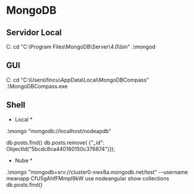 # MongoDB

## Servidor Local

C:
cd "C:\Program Files\MongoDB\Server\4.0\bin\"
.\mongod


## GUI

C:
cd "C:\Users\fincu\AppData\Local\MongoDBCompass\"
.\MongoDBCompass.exe


## Shell

* Local *

.\mongo "mongodb://localhost/nodeapdb"

db.posts.find()
db.posts.remove( {"_id": ObjectId("5bcdc8ca440180150c376874")});

* Nube *

.\mongo "mongodb+srv://cluster0-xwx8a.mongodb.net/test" --username meanapp
CfU5gAhfFMmpI9kW
use nodeangular
show collections
db.posts.find()
